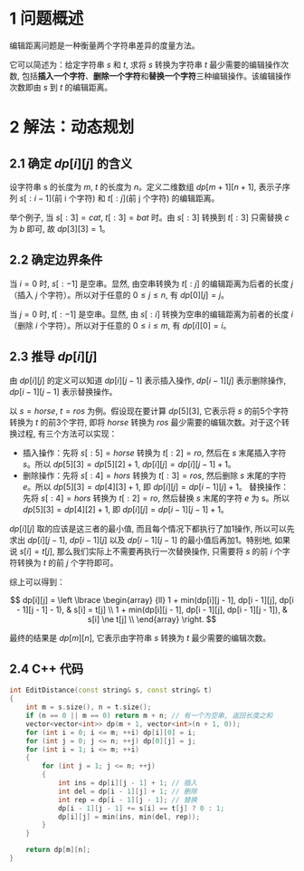 # 1 问题概述

编辑距离问题是一种衡量两个字符串差异的度量方法。

它可以简述为：给定字符串 $s$ 和 $t$, 求将 $s$ 转换为字符串 $t$ 最少需要的编辑操作次数, 包括**插入一个字符**、**删除一个字符**和**替换一个字符**三种编辑操作。该编辑操作次数即由 $s$ 到 $t$ 的编辑距离。

# 2 解法：动态规划

## 2.1 确定 $dp[i][j]$ 的含义

设字符串 s 的长度为 $m$, $t$ 的长度为 $n$。定义二维数组 $dp[m + 1][n + 1]$, 表示子序列 $s[:i - 1]$(前 i 个字符) 和 $t[:j]$(前 j 个字符) 的编辑距离。

举个例子, 当 $s[:3] = cat$, $t[:3] = bat$ 时。由 $s[:3]$ 转换到 $t[:3]$ 只需替换 $c$ 为 $b$ 即可, 故 $dp[3][3] = 1$。

## 2.2 确定边界条件

当 $i = 0$ 时, $s[:-1]$ 是空串。显然, 由空串转换为 $t[:j]$ 的编辑距离为后者的长度 $j$（插入 $j$ 个字符）。所以对于任意的 $0 \le j \le n$, 有 $dp[0][j] = j$。

当 $j = 0$ 时, $t[:-1]$ 是空串。显然, 由 $s[:i]$ 转换为空串的编辑距离为前者的长度 $i$（删除 $i$ 个字符）。所以对于任意的 $0 \le i \le m$, 有 $dp[i][0] = i$。

## 2.3 推导 $dp[i][j]$

由 $dp[i][j]$ 的定义可以知道 $dp[i][j - 1]$ 表示插入操作, $dp[i - 1][j]$ 表示删除操作, $dp[i-1][j-1]$ 表示替换操作。

以 $s = horse$, $t = ros$ 为例。假设现在要计算 $dp[5][3]$, 它表示将 $s$ 的前5个字符转换为 $t$ 的前3个字符, 即将 $horse$ 转换为 $ros$ 最少需要的编辑次数。对于这个转换过程, 有三个方法可以实现：
- 插入操作：先将 $s[:5] = horse$ 转换为 $t[:2] = ro$, 然后在 $s$ 末尾插入字符 $s$。所以 $dp[5][3] = dp[5][2] + 1$,  $dp[i][j] = dp[i][j - 1] + 1$。
- 删除操作：先将 $s[:4] = hors$ 转换为 $t[:3] = ros$, 然后删除 $s$ 末尾的字符 $e$。所以 $dp[5][3] = dp[4][3] + 1$, 即 $dp[i][j] = dp[i - 1][j] + 1$。
替换操作：先将 $s[:4] = hors$ 转换为 $t[:2] = ro$, 然后替换 $s$ 末尾的字符 $e$ 为 s。所以 $dp[5][3] = dp[4][2] + 1$, 即 $dp[i][j] = dp[i - 1][j - 1] + 1$。

$dp[i][j]$ 取的应该是这三者的最小值, 而且每个情况下都执行了加1操作, 所以可以先求出 $dp[i][j - 1]$, $dp[i - 1][j]$ 以及 $dp[i - 1][j - 1]$ 的最小值后再加1。特别地, 如果说 $s[i] = t[j]$, 那么我们实际上不需要再执行一次替换操作, 只需要将 $s$ 的前 $i$ 个字符转换为 $t$ 的前 $j$ 个字符即可。

综上可以得到：

$$
dp[i][j] = \left \lbrace \begin{array} {ll}
1 + min(dp[i][j - 1], dp[i - 1][j], dp[i - 1][j - 1] - 1), & s[i] = t[j] \\
1 + min(dp[i][j - 1], dp[i - 1][j], dp[i - 1][j - 1]), & s[i] \ne t[j] \\
\end{array} \right.
$$

最终的结果是 $dp[m][n]$, 它表示由字符串 $s$ 转换为 $t$ 最少需要的编辑次数。

## 2.4 C++ 代码

```cpp
int EditDistance(const string& s, const string& t)
{
    int m = s.size(), n = t.size();
    if (n == 0 || m == 0) return m + n; // 有一个为空串, 返回长度之和
    vector<vector<int>> dp(m + 1, vector<int>(n + 1, 0));
    for (int i = 0; i <= m; ++i) dp[i][0] = i;
    for (int j = 0; j <= n; ++j) dp[0][j] = j;
    for (int i = 1; i <= m; ++i)
    {
        for (int j = 1; j <= n; ++j)
        {
            int ins = dp[i][j - 1] + 1; // 插入
            int del = dp[i - 1][j] + 1; // 删除
            int rep = dp[i - 1][j - 1]; // 替换
            dp[i - 1][j - 1] += s[i] == t[j] ? 0 : 1;
            dp[i][j] = min(ins, min(del, rep));
        }
    }

    return dp[m][n];
}
```

